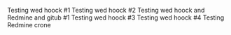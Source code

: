 Testing wed hoock #1
Testing wed hoock #2
Testing wed hoock and Redmine and gitub #1
Testing wed hoock #3
Testing wed hoock #4
Testing Redmine crone